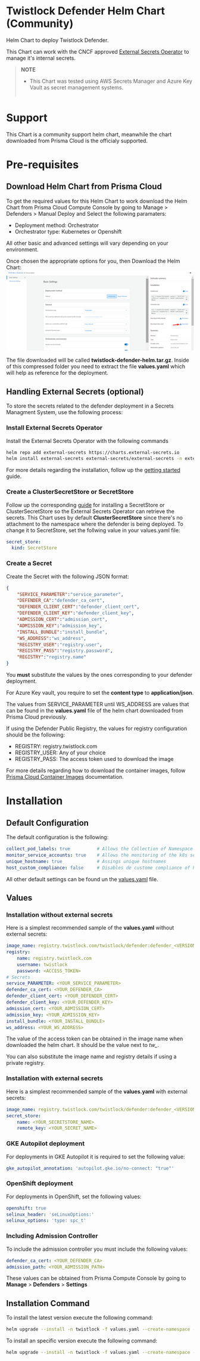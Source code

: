 # Twistlock Defender Helm Chart (Community)
Helm Chart to deploy Twistlock Defender. 

This Chart can work with the CNCF approved [External Secrets Operator](https://external-secrets.io/latest) to manage it's internal secrets.

> **NOTE**
> * This Chart was tested using AWS Secrets Manager and Azure Key Vault as secret management systems.
> <br></br>

# Support
This Chart is a community support helm chart, meanwhile the chart downloaded from Prisma Cloud is the officialy supported.

# Pre-requisites
## Download Helm Chart from Prisma Cloud
To get the required values for this Helm Chart to work download the Helm Chart from Prisma Cloud Compute Console by going to Manage > Defenders > Manual Deploy and Select the following paramaters:

- Deployment method: Orchestrator
- Orchestrator type: Kubernetes or Openshift

All other basic and advanced settings will vary depending on your environment. 

Once chosen the appropriate options for you, then Download the Helm Chart:
![Download Helm Chart](./images/helm-download.png)

The file downloaded will be called **twistlock-defender-helm.tar.gz**. Inside of this compressed folder you need to extract the file **values.yaml** which will help as reference for the deployment.

## Handling External Secrets (optional)
To store the secrets related to the defender deployment in a Secrets Managment System, use the following process:

### Install External Secrets Operator
Install the External Secrets Operator with the following commands
```bash
helm repo add external-secrets https://charts.external-secrets.io
helm install external-secrets external-secrets/external-secrets -n external-secrets --create-namespace
```
For more details regarding the installation, follow up the [getting started](https://external-secrets.io/latest/introduction/getting-started/) guide.

### Create a ClusterSecretStore or SecretStore
Follow up the corresponding [guide](https://external-secrets.io/latest/provider/aws-secrets-manager/) for installing a SecretStore or ClusterSecretStore so the External Secrets Operator can retrieve the secrets. This Chart uses by default **ClusterSecretStore** since there's no attachment to the namespace where the defender is being deployed. To change it to SecretStore, set the follwing value in your values.yaml file:
```yaml
secret_store:                                 
  kind: SecretStore
```

### Create a Secret
Create the Secret with the following JSON format:
```json
{
    "SERVICE_PARAMETER":"service_parameter",
    "DEFENDER_CA":"defender_ca_cert",
    "DEFENDER_CLIENT_CERT":"defender_client_cert",
    "DEFENDER_CLIENT_KEY":"defender_client_key",
    "ADMISSION_CERT":"admission_cert",
    "ADMISSION_KEY":"admission_key",
    "INSTALL_BUNDLE":"install_bundle",
    "WS_ADDRESS":"ws_address",
    "REGISTRY_USER":"registry.user",
    "REGISTRY_PASS":"registry.password",
    "REGISTRY":"registry.name"
}
```
You **must** substitute the values by the ones corresponding to your defender deployment. 

For Azure Key vault, you require to set the **content type** to **application/json**.

The values from SERVICE_PARAMETER until WS_ADDRESS are values that can be found in the **values.yaml** file of the helm chart downloaded from Prisma Cloud previously. 

If using the Defender Public Registry, the values for registry configuration should be the following:
- REGISTRY: registry.twistlock.com
- REGISTRY_USER: Any of your choice
- REGISTRY_PASS: The access token used to download the image

For more details regarding how to download the container images, follow [Prisma Cloud Container Images](https://docs.prismacloud.io/en/compute-edition/32/admin-guide/install/deploy-console/container-images) documentation.

# Installation
## Default Configuration
The default configuration is the following:
```yaml
collect_pod_labels: true          # Allows the Collection of Namespace an Deployment labels to be part of the labels detected in Prisma
monitor_service_accounts: true    # Allows the monitoring of the k8s service accounts
unique_hostname: true             # Assings unique hostnames
host_custom_compliance: false     # Disables de custome compliance of hosts
```
All other default settings can be found un the [values.yaml](https://github.com/PaloAltoNetworks/twistlock-defender-helm/blob/main/twistlock-defender/values.yaml) file.

## Values
### Installation without external secrets
Here is a simplest recommended sample of the **values.yaml** without external secrets:
```yaml
image_name: registry.twistlock.com/twistlock/defender:defender_<VERSION>
registry:
    name: registry.twistlock.com
    username: twistlock
    password: <ACCESS_TOKEN>
# Secrets
service_PARAMETER: <YOUR_SERVICE_PARAMETER>
defender_ca_cert: <YOUR_DEFENDER_CA>
defender_client_cert: <YOUR_DEFENDER_CERT>
defender_client_key: <YOUR_DEFENDER_KEY>
admission_cert: <YOUR_ADMISSION_CERT>
admission_key: <YOUR_ADMISSION_KEY> 
install_bundle: <YOUR_INSTALL_BUNDLE>
ws_address: <YOUR_WS_ADDRESS>
```

The value of the access token can be obtained in the image name when downloaded the helm chart. It should be the value next to *tw_*.

You can also substitute the image name and registry details if using a private registry.

### Installation with external secrets
Here is a simplest recommended sample of the **values.yaml** with external secrets:
```yaml
image_name: registry.twistlock.com/twistlock/defender:defender_<VERSION>
secret_store:
    name: <YOUR_SECRETSTORE_NAME>
    remote_key: <YOUR_SECRET_NAME>
```

### GKE Autopilot deployment
For deployments in GKE Autopilot it is required to set the following value:
```yaml
gke_autopilot_annotation: 'autopilot.gke.io/no-connect: "true"'
```

### OpenShift deployment
For deployments in OpenShift, set the following values:
```yaml
openshift: true
selinux_header: 'seLinuxOptions:'
selinux_options: 'type: spc_t'
```

### Including Admission Controller
To include the admission controller you must include the following values:
```yaml
defender_ca_cert: <YOUR_DEFENDER_CA>
admission_path: <YOUR_ADMISSION_PATH>
```
These values can be obtained from Prisma Compute Console by going to **Manage** > **Defenders** > **Settings**

## Installation Command
To install the latest version execute the following command:
```bash
helm upgrade --install -n twistlock -f values.yaml --create-namespace --repo https://paloaltonetworks.github.io/twistlock-defender-helm twistlock-defender twistlock-defender
```
To install an specific version execute the following command:
```bash
helm upgrade --install -n twistlock -f values.yaml --create-namespace --repo https://paloaltonetworks.github.io/twistlock-defender-helm --version <VERSION> twistlock-defender twistlock-defender
```
